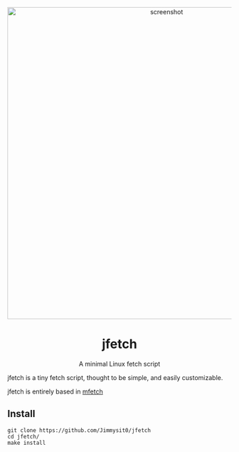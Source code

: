 <p align="center"><img alt="screenshot" src="https://media.discordapp.net/attachments/743573851685912629/784142204746465310/jfetch1.png?width=1920&height=1080" width="700px"></p>
<h1 align="center">jfetch</h1>
<p align="center">A minimal Linux fetch script</p>

jfetch is a tiny fetch script, thought to be simple, and easily customizable.

jfetch is entirely based in [mfetch](https://github.com/depsterr/mfetch)

## Install
```
git clone https://github.com/Jimmysit0/jfetch
cd jfetch/
make install
```
